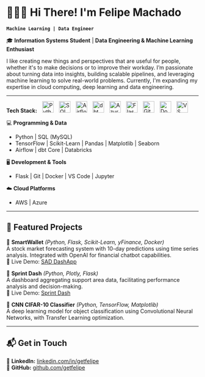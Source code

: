 # 🧑🏼‍💻 Hi There! I'm Felipe Machado

**`Machine Learning | Data Engineer`**

🎓 **Information Systems Student** | **Data Engineering & Machine Learning Enthusiast**

I like creating new things and perspectives that are useful for people, whether it's to make decisions or to improve their workday.
I’m passionate about turning data into insights, building scalable pipelines, and leveraging machine learning to solve real-world problems. Currently, I'm expanding my expertise in cloud computing, deep learning and data engineering.

---

<p align="left">
  <strong>Tech Stack:</strong>  
  
  <img alt="Python" title="Python" width="30px" style="padding-left: 10px;" src="https://cdn.jsdelivr.net/gh/devicons/devicon@latest/icons/python/python-original.svg"/>
  <img alt="SQL" title="SQL" width="30px" style="padding-left: 10px;" src="https://cdn.jsdelivr.net/gh/devicons/devicon@latest/icons/mysql/mysql-original.svg"/>
  <img alt="Airflow" title="Airflow" width="30px" style="padding-left: 10px;" src="https://cdn.jsdelivr.net/gh/devicons/devicon@latest/icons/apacheairflow/apacheairflow-original.svg"/>
  <img alt="dbt" title="dbt" width="30px" style="padding-left: 10px;" src="https://seeklogo.com/images/D/dbt-logo-500AB0BAA7-seeklogo.com.png"/>
  <img alt="Azure" title="Azure" width="30px" style="padding-left: 10px;" src="https://cdn.jsdelivr.net/gh/devicons/devicon@latest/icons/azure/azure-original.svg"/>
  <img alt="Flask" title="Flask" width="30px" style="padding-left: 10px;" src="https://cdn.jsdelivr.net/gh/devicons/devicon@latest/icons/flask/flask-original.svg"/>
  <img alt="Git" title="Git" width="30px" style="padding-left: 10px;" src="https://cdn.jsdelivr.net/gh/devicons/devicon@latest/icons/git/git-original.svg"/>
  <img alt="Docker" title="Docker" width="30px" style="padding-left: 10px;" src="https://cdn.jsdelivr.net/gh/devicons/devicon@latest/icons/docker/docker-original.svg"/>
  <img alt="VS Code" title="VS Code" width="30px" style="padding-left: 10px;" src="https://cdn.jsdelivr.net/gh/devicons/devicon@latest/icons/vscode/vscode-original.svg"/>
</p>

💻 **Programming & Data**

- Python | SQL (MySQL)
- TensorFlow | Scikit-Learn | Pandas | Matplotlib | Seaborn
- Airflow | dbt Core | Databricks

🖥️ **Development & Tools**

- Flask | Git | Docker | VS Code | Jupyter

☁️ **Cloud Platforms**

- AWS | Azure

---

## 📌 Featured Projects

🔹 **SmartWallet** _(Python, Flask, Scikit-Learn, yFinance, Docker)_  
 A stock market forecasting system with 10-day predictions using time series analysis. Integrated with OpenAI for financial chatbot capabilities.  
🔗 Live Demo: [SAD DashApp](https://felipe-machado-sistema-sad.onrender.com/)

🔹 **Sprint Dash** _(Python, Plotly, Flask)_  
 A dashboard aggregating support area data, facilitating performance analysis and decision-making.  
🔗 Live Demo: [Sprint Dash](https://felipe-machado-dash-sprint.onrender.com/)

🔹 **CNN CIFAR-10 Classifier** _(Python, TensorFlow, Matplotlib)_  
 A deep learning model for object classification using Convolutional Neural Networks, with Transfer Learning optimization.

---

## 📬 Get in Touch

📧 **LinkedIn:** [linkedin.com/in/getfelipe](https://www.linkedin.com/in/getfelipe/)  
🐙 **GitHub:** [github.com/getfelipe](https://github.com/getfelipe)

